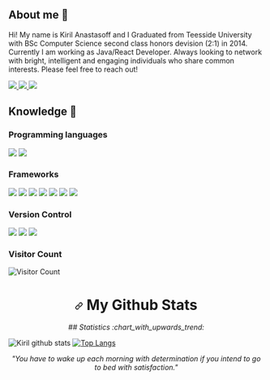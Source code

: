 ## About me 👋

Hi! My name is Kiril Anastasoff and I Graduated from Teesside University with BSc Computer Science second class honors devision (2:1) in 2014. 
Currently I am working as Java/React Developer. Always looking to network with bright, intelligent and engaging individuals who share common interests. Please feel free to reach out!

<span>
  <a href="https://www.linkedin.com/in/kanastasov/">
<img src="https://img.shields.io/badge/linkedin%20-%230077B5.svg?&style=for-the-badge&logo=linkedin&logoColor=white"/>
    </a>
    <a href="https://www.facebook.com/kiril.anastasoff.77/">
<img src="https://img.shields.io/badge/@kanastasoff%20-%231DA1F2.svg?&style=for-the-badge&logo=Facebook&logoColor=white"/>
    </a>
    <a href="https://www.codewars.com/users/kanastasov">
<img src="https://img.shields.io/badge/kanastasov%20-%231DA1F2.svg?&style=for-the-badge&logo=codewars&logoColor=red"/>
    </a>
</span>

## Knowledge :rocket:

### Programming languages

<span>

<img src="https://img.shields.io/badge/Java%20-%23323330.svg?&style=for-the-badge&logo=java&logoColor=%23F7DF1E"/>
<img src="https://img.shields.io/badge/Javascript%20-%231572B6.svg?&style=for-the-badge&logo=javascript&logoColor=white"/>
</span>


### Frameworks

<span>
<img src="https://img.shields.io/badge/java%20-%230769AD.svg?&style=for-the-badge&logo=java&logoColor=white"/>
<img src="https://img.shields.io/badge/Hibernate%20ui%20-%230081CB.svg?&style=for-the-badge&logo=material-ui&logoColor=white"/>
<img src="https://img.shields.io/badge/Maven%20-%23593d88.svg?&style=for-the-badge&logo=Maven&logoColor=white"/>
<img src="https://img.shields.io/badge/Spring Boot%20-%23404d59.svg?&style=for-the-badge"/>
<img src="https://img.shields.io/badge/react%20-%2320232a.svg?&style=for-the-badge&logo=react&logoColor=%2361DAFB"/>
<img src="https://img.shields.io/badge/css%20-%2338B2AC.svg?&style=for-the-badge&logo=css&logoColor=white"/>
<img src="https://img.shields.io/badge/bootstrap%20-%23563D7C.svg?&style=for-the-badge&logo=bootstrap&logoColor=white"/>
</span>


### Version Control

 <span>
  <img src="https://img.shields.io/badge/git%20-%23F05033.svg?&style=for-the-badge&logo=git&logoColor=white"/>
  <img src="https://img.shields.io/badge/github%20-%23121011.svg?&style=for-the-badge&logo=github&logoColor=white"/>
  <img src="https://img.shields.io/badge/github%20actions%20-%232671E5.svg?&style=for-the-badge&logo=github%20actions&logoColor=white"/>
</span>

### Visitor Count
![Visitor Count](https://profile-counter.glitch.me/{kanastasov}/count.svg)

<h1 align="center" dir="auto"><a id="user-content--my-github-stats-" class="anchor" aria-hidden="true" href="#-my-github-stats-"><svg class="octicon octicon-link" viewBox="0 0 16 16" version="1.1" width="16" height="16" aria-hidden="true"><path fill-rule="evenodd" d="M7.775 3.275a.75.75 0 001.06 1.06l1.25-1.25a2 2 0 112.83 2.83l-2.5 2.5a2 2 0 01-2.83 0 .75.75 0 00-1.06 1.06 3.5 3.5 0 004.95 0l2.5-2.5a3.5 3.5 0 00-4.95-4.95l-1.25 1.25zm-4.69 9.64a2 2 0 010-2.83l2.5-2.5a2 2 0 012.83 0 .75.75 0 001.06-1.06 3.5 3.5 0 00-4.95 0l-2.5 2.5a3.5 3.5 0 004.95 4.95l1.25-1.25a.75.75 0 00-1.06-1.06l-1.25 1.25a2 2 0 01-2.83 0z"></path></svg></a> My Github Stats </h1>
<p align="center" dir="auto"> <i>## Statistics :chart_with_upwards_trend:</i> </p>

![Kiril github stats](https://github-readme-stats.vercel.app/api?username=kanastasov) 
[![Top Langs](https://github-readme-stats.vercel.app/api/top-langs/?username=kanastasov&layout=compact)](https://github.com/kanastasov/github-readme-stats)

 <p align="center" dir="auto"> <i>"You have to wake up each morning with determination if you intend to go to bed with satisfaction."</i> </p>



